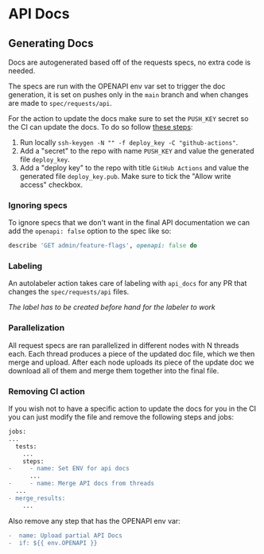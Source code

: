 # API Docs
## Generating Docs
Docs are autogenerated based off of the requests specs, no extra code is needed.

The specs are run with the OPENAPI env var set to trigger the doc generation, it is set on pushes only in the `main` branch and when changes are made to `spec/requests/api`.

For the action to update the docs make sure to set the `PUSH_KEY` secret so the CI can update the docs. To do so follow [these steps](https://stackoverflow.com/a/74563109):
1. Run locally `ssh-keygen -N "" -f deploy_key -C "github-actions"`.
2. Add a "secret" to the repo with name `PUSH_KEY` and value the generated file `deploy_key`.
3. Add a "deploy key" to the repo with title `GitHub Actions` and value the generated file `deploy_key.pub`. Make sure to tick the "Allow write access" checkbox.

### Ignoring specs
To ignore specs that we don't want in the final API documentation we can add the `openapi: false` option to the spec like so:
```ruby
describe 'GET admin/feature-flags', openapi: false do
```

### Labeling
An autolabeler action takes care of labeling with `api_docs` for any PR that changes the `spec/requests/api` files.

*The label has to be created before hand for the labeler to work*

### Parallelization
All request specs are ran parallelized in different nodes with N threads each. Each thread produces a piece of the updated doc file, which we then merge and upload. After each node uploads its piece of the update doc we download all of them and merge them together into the final file.

### Removing CI action
If you wish not to have a specific action to update the docs for you in the CI you can just modify the file and remove the following steps and jobs:
```diff
jobs:
...
  tests:
    ...
    steps:
-     - name: Set ENV for api docs
      ...
-     - name: Merge API docs from threads
  ...
- merge_results:
    ...
```
Also remove any step that has the OPENAPI env var:
```diff
-  name: Upload partial API Docs
-  if: ${{ env.OPENAPI }}
```
